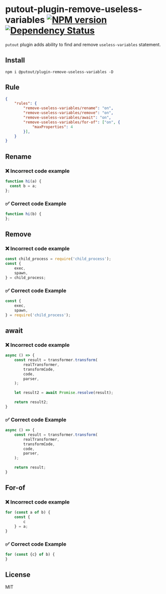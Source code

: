 # putout-plugin-remove-useless-variables [![NPM version][NPMIMGURL]][NPMURL] [![Dependency Status][DependencyStatusIMGURL]][DependencyStatusURL]

[NPMIMGURL]:                https://img.shields.io/npm/v/@putout/plugin-remove-useless-variables.svg?style=flat&longCache=true
[NPMURL]:                   https://npmjs.org/package/@putout/plugin-remove-useless-variables"npm"

[DependencyStatusURL]:      https://david-dm.org/coderaiser/putout?path=packages/plugin-remove-useless-variables
[DependencyStatusIMGURL]:   https://david-dm.org/coderaiser/putout.svg?path=packages/plugin-remove-useless-variables

`putout` plugin adds ability to find and remove `useless-variables` statement.

## Install

```
npm i @putout/plugin-remove-useless-variables -D
```

## Rule

```json
{
    "rules": {
        "remove-useless-variables/rename": "on",
        "remove-useless-variables/remove": "on",
        "remove-useless-variables/await": "on",
        "remove-useless-variables/for-of": ["on", {
            "maxProperties": 4
        }],
    }
}
```

## Rename

### ❌ Incorrect code example

```js
function hi(a) {
  const b = a;
};
```

### ✅ Correct code Example

```js
function hi(b) {
};
```

## Remove

### ❌ Incorrect code example

```js
const child_process = require('child_process');
const {
    exec,
    spawn,
} = child_process;
```

### ✅ Correct code Example

```js
const {
    exec,
    spawn,
} = require('child_process');
```

## await

### ❌ Incorrect code example

```js
async () => {
    const result = transformer.transform(
        realTransformer,
        transformCode,
        code,
        parser,
    );
    
    let result2 = await Promise.resolve(result);
    
    return result2;
}
```

### ✅ Correct code Example

```js
async () => {
    const result = transformer.transform(
        realTransformer,
        transformCode,
        code,
        parser,
    );
    
    return result;
}
```

## For-of

### ❌ Incorrect code example

```js
for (const a of b) {
    const {
        c
    } = a;
}
```

### ✅ Correct code Example

```js
for (const {c} of b) {
}
```

## License

MIT

